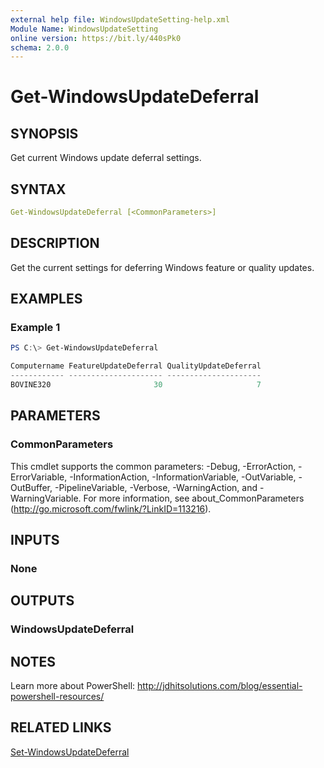 ```yaml
---
external help file: WindowsUpdateSetting-help.xml
Module Name: WindowsUpdateSetting
online version: https://bit.ly/440sPk0
schema: 2.0.0
---
```


# Get-WindowsUpdateDeferral

## SYNOPSIS

Get current Windows update deferral settings.

## SYNTAX

```yaml
Get-WindowsUpdateDeferral [<CommonParameters>]
```

## DESCRIPTION

Get the current settings for deferring Windows feature or quality updates.

## EXAMPLES

### Example 1

```powershell
PS C:\> Get-WindowsUpdateDeferral

Computername FeatureUpdateDeferral QualityUpdateDeferral
------------ --------------------- ---------------------
BOVINE320                       30                     7
```

## PARAMETERS

### CommonParameters

This cmdlet supports the common parameters: -Debug, -ErrorAction, -ErrorVariable, -InformationAction, -InformationVariable, -OutVariable, -OutBuffer, -PipelineVariable, -Verbose, -WarningAction, and -WarningVariable. For more information, see about_CommonParameters (http://go.microsoft.com/fwlink/?LinkID=113216).

## INPUTS

### None

## OUTPUTS

### WindowsUpdateDeferral

## NOTES

Learn more about PowerShell: http://jdhitsolutions.com/blog/essential-powershell-resources/

## RELATED LINKS

[Set-WindowsUpdateDeferral](Set-WindowsUpdateDeferral.md)
